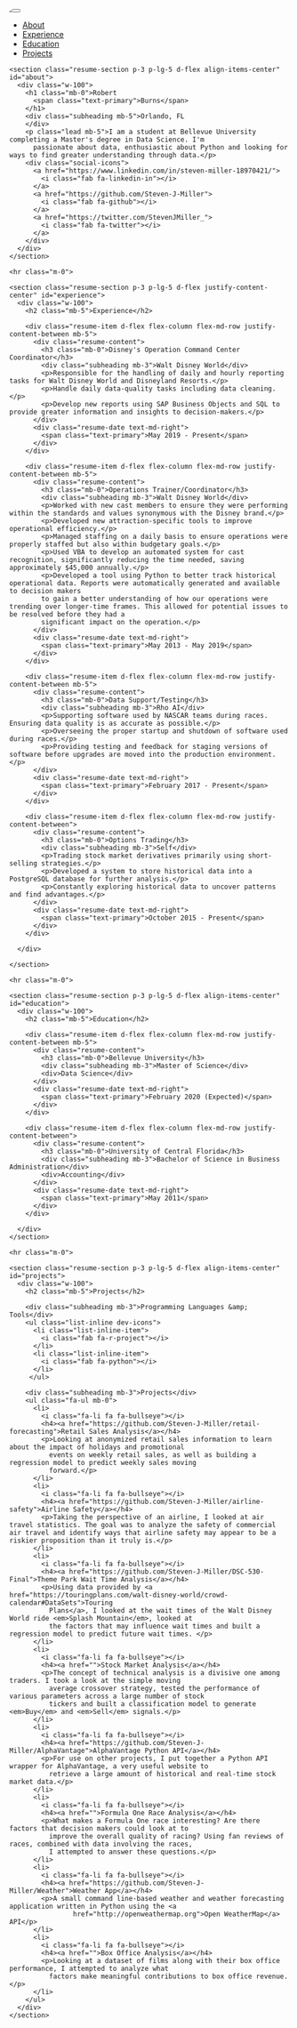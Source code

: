 <!DOCTYPE html>
<html lang="en">

<head>

  <meta charset="utf-8">
  <meta name="viewport" content="width=device-width, initial-scale=1, shrink-to-fit=no">
  <meta name="description" content="">
  <meta name="author" content="">

  <title>Robert K Burns</title>

  <!-- Bootstrap core CSS -->
  <link href="vendor/bootstrap/css/bootstrap.min.css" rel="stylesheet">

  <!-- Custom fonts for this template -->
  <link href="https://fonts.googleapis.com/css?family=Saira+Extra+Condensed:500,700" rel="stylesheet">
  <link href="https://fonts.googleapis.com/css?family=Muli:400,400i,800,800i" rel="stylesheet">
  <link href="vendor/fontawesome-free/css/all.min.css" rel="stylesheet">

  <!-- Custom styles for this template -->
  <link href="css/resume.min.css" rel="stylesheet">

</head>

<body id="page-top">

  <nav class="navbar navbar-expand-lg navbar-dark bg-primary fixed-top" id="sideNav">
    <a class="navbar-brand js-scroll-trigger" href="#page-top
      <span class="d-none d-lg-block">
        <img class="img-fluid img-profile rounded-circle mx-auto mb-2" src="img/profile.png" alt="">
      </span>
    </a>
    <button class="navbar-toggler" type="button" data-toggle="collapse" data-target="#navbarSupportedContent" aria-controls="navbarSupportedContent" aria-expanded="false" aria-label="Toggle navigation">
      <span class="navbar-toggler-icon"></span>
    </button>
    <div class="collapse navbar-collapse" id="navbarSupportedContent">
      <ul class="navbar-nav">
        <li class="nav-item">
          <a class="nav-link js-scroll-trigger" href="#about">About</a>
        </li>
        <li class="nav-item">
          <a class="nav-link js-scroll-trigger" href="#experience">Experience</a>
        </li>
        <li class="nav-item">
          <a class="nav-link js-scroll-trigger" href="#education">Education</a>
        </li>
        <li class="nav-item">
          <a class="nav-link js-scroll-trigger" href="#projects">Projects</a>
        </li>
      </ul>
    </div>
  </nav>

  <div class="container-fluid p-0">

    <section class="resume-section p-3 p-lg-5 d-flex align-items-center" id="about">
      <div class="w-100">
        <h1 class="mb-0">Robert
          <span class="text-primary">Burns</span>
        </h1>
        <div class="subheading mb-5">Orlando, FL
        </div>
        <p class="lead mb-5">I am a student at Bellevue University completing a Master's degree in Data Science. I'm
          passionate about data, enthusiastic about Python and looking for ways to find greater understanding through data.</p>
        <div class="social-icons">
          <a href="https://www.linkedin.com/in/steven-miller-18970421/">
            <i class="fab fa-linkedin-in"></i>
          </a>
          <a href="https://github.com/Steven-J-Miller">
            <i class="fab fa-github"></i>
          </a>
          <a href="https://twitter.com/StevenJMiller_">
            <i class="fab fa-twitter"></i>
          </a>
        </div>
      </div>
    </section>

    <hr class="m-0">

    <section class="resume-section p-3 p-lg-5 d-flex justify-content-center" id="experience">
      <div class="w-100">
        <h2 class="mb-5">Experience</h2>

        <div class="resume-item d-flex flex-column flex-md-row justify-content-between mb-5">
          <div class="resume-content">
            <h3 class="mb-0">Disney's Operation Command Center Coordinator</h3>
            <div class="subheading mb-3">Walt Disney World</div>
            <p>Responsible for the handling of daily and hourly reporting tasks for Walt Disney World and Disneyland Resorts.</p>
            <p>Handle daily data-quality tasks including data cleaning.</p>
            <p>Develop new reports using SAP Business Objects and SQL to provide greater information and insights to decision-makers.</p>
          </div>
          <div class="resume-date text-md-right">
            <span class="text-primary">May 2019 - Present</span>
          </div>
        </div>

        <div class="resume-item d-flex flex-column flex-md-row justify-content-between mb-5">
          <div class="resume-content">
            <h3 class="mb-0">Operations Trainer/Coordinator</h3>
            <div class="subheading mb-3">Walt Disney World</div>
            <p>Worked with new cast members to ensure they were performing within the standards and values synonymous with the Disney brand.</p>
            <p>Developed new attraction-specific tools to improve operational efficiency.</p>
            <p>Managed staffing on a daily basis to ensure operations were properly staffed but also within budgetary goals.</p>
            <p>Used VBA to develop an automated system for cast recognition, significantly reducing the time needed, saving approximately $45,000 annually.</p>
            <p>Developed a tool using Python to better track historical operational data. Reports were automatically generated and available to decision makers
            to gain a better understanding of how our operations were trending over longer-time frames. This allowed for potential issues to be resolved before they had a
            significant impact on the operation.</p>
          </div>
          <div class="resume-date text-md-right">
            <span class="text-primary">May 2013 - May 2019</span>
          </div>
        </div>

        <div class="resume-item d-flex flex-column flex-md-row justify-content-between mb-5">
          <div class="resume-content">
            <h3 class="mb-0">Data Support/Testing</h3>
            <div class="subheading mb-3">Rho AI</div>
            <p>Supporting software used by NASCAR teams during races. Ensuring data quality is as accurate as possible.</p>
            <p>Overseeing the proper startup and shutdown of software used during races.</p>
            <p>Providing testing and feedback for staging versions of software before upgrades are moved into the production environment.</p>
          </div>
          <div class="resume-date text-md-right">
            <span class="text-primary">February 2017 - Present</span>
          </div>
        </div>

        <div class="resume-item d-flex flex-column flex-md-row justify-content-between">
          <div class="resume-content">
            <h3 class="mb-0">Options Trading</h3>
            <div class="subheading mb-3">Self</div>
            <p>Trading stock market derivatives primarily using short-selling strategies.</p>
            <p>Developed a system to store historical data into a PostgreSQL database for further analysis.</p>
            <p>Constantly exploring historical data to uncover patterns and find advantages.</p>
          </div>
          <div class="resume-date text-md-right">
            <span class="text-primary">October 2015 - Present</span>
          </div>
        </div>

      </div>

    </section>

    <hr class="m-0">

    <section class="resume-section p-3 p-lg-5 d-flex align-items-center" id="education">
      <div class="w-100">
        <h2 class="mb-5">Education</h2>

        <div class="resume-item d-flex flex-column flex-md-row justify-content-between mb-5">
          <div class="resume-content">
            <h3 class="mb-0">Bellevue University</h3>
            <div class="subheading mb-3">Master of Science</div>
            <div>Data Science</div>
          </div>
          <div class="resume-date text-md-right">
            <span class="text-primary">February 2020 (Expected)</span>
          </div>
        </div>

        <div class="resume-item d-flex flex-column flex-md-row justify-content-between">
          <div class="resume-content">
            <h3 class="mb-0">University of Central Florida</h3>
            <div class="subheading mb-3">Bachelor of Science in Business Administration</div>
            <div>Accounting</div>
          </div>
          <div class="resume-date text-md-right">
            <span class="text-primary">May 2011</span>
          </div>
        </div>

      </div>
    </section>

    <hr class="m-0">

    <section class="resume-section p-3 p-lg-5 d-flex align-items-center" id="projects">
      <div class="w-100">
        <h2 class="mb-5">Projects</h2>

        <div class="subheading mb-3">Programming Languages &amp; Tools</div>
        <ul class="list-inline dev-icons">
          <li class="list-inline-item">
            <i class="fab fa-r-project"></i>
          </li>
          <li class="list-inline-item">
            <i class="fab fa-python"></i>
          </li>
         </ul>

        <div class="subheading mb-3">Projects</div>
        <ul class="fa-ul mb-0">
          <li>
            <i class="fa-li fa fa-bullseye"></i>
            <h4><a href="https://github.com/Steven-J-Miller/retail-forecasting">Retail Sales Analysis</a></h4>
            <p>Looking at anonymized retail sales information to learn about the impact of holidays and promotional
              events on weekly retail sales, as well as building a regression model to predict weekly sales moving
              forward.</p>
          </li>
          <li>
            <i class="fa-li fa fa-bullseye"></i>
            <h4><a href="https://github.com/Steven-J-Miller/airline-safety">Airline Safety</a></h4>
            <p>Taking the perspective of an airline, I looked at air travel statistics. The goal was to analyze the safety of commercial air travel and identify ways that airline safety may appear to be a riskier proposition than it truly is.</p>
          </li>
          <li>
            <i class="fa-li fa fa-bullseye"></i>
            <h4><a href="https://github.com/Steven-J-Miller/DSC-530-Final">Theme Park Wait Time Analysis</a></h4>
            <p>Using data provided by <a href="https://touringplans.com/walt-disney-world/crowd-calendar#DataSets">Touring
              Plans</a>, I looked at the wait times of the Walt Disney World ride <em>Splash Mountain</em>, looked at
              the factors that may influence wait times and built a regression model to predict future wait times. </p>
          </li>
          <li>
            <i class="fa-li fa fa-bullseye"></i>
            <h4><a href="">Stock Market Analysis</a></h4>
            <p>The concept of technical analysis is a divisive one among traders. I took a look at the simple moving
              average crossover strategy, tested the performance of various parameters across a large number of stock
              tickers and built a classification model to generate <em>Buy</em> and <em>Sell</em> signals.</p>
          </li>
          <li>
            <i class="fa-li fa fa-bullseye"></i>
            <h4><a href="https://github.com/Steven-J-Miller/AlphaVantage">AlphaVantage Python API</a></h4>
            <p>For use on other projects, I put together a Python API wrapper for AlphaVantage, a very useful website to
              retrieve a large amount of historical and real-time stock market data.</p>
          </li>
          <li>
            <i class="fa-li fa fa-bullseye"></i>
            <h4><a href="">Formula One Race Analysis</a></h4>
            <p>What makes a Formula One race interesting? Are there factors that decision makers could look at to
              improve the overall quality of racing? Using fan reviews of races, combined with data involving the races,
              I attempted to answer these questions.</p>
          </li>
          <li>
            <i class="fa-li fa fa-bullseye"></i>
            <h4><a href="https://github.com/Steven-J-Miller/Weather">Weather App</a></h4>
            <p>A small command line-based weather and weather forecasting application written in Python using the <a
                    href="http://openweathermap.org">Open WeatherMap</a> API</p>
          </li>
          <li>
            <i class="fa-li fa fa-bullseye"></i>
            <h4><a href="">Box Office Analysis</a></h4>
            <p>Looking at a dataset of films along with their box office performance, I attempted to analyze what
              factors make meaningful contributions to box office revenue.</p>
          </li>
        </ul>
      </div>
    </section>
  </div>

  <!-- Bootstrap core JavaScript -->
  <script src="vendor/jquery/jquery.min.js"></script>
  <script src="vendor/bootstrap/js/bootstrap.bundle.min.js"></script>

  <!-- Plugin JavaScript -->
  <script src="vendor/jquery-easing/jquery.easing.min.js"></script>

  <!-- Custom scripts for this template -->
  <script src="js/resume.min.js"></script>

</body>

</html>
